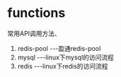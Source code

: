 # functions
常用API调用方法、

1. redis-pool ---盈通redis-pool
2. mysql  ---linux下mysql的访问流程
3. redis  ---linux下redis的访问流程

